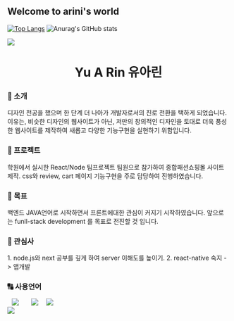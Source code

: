 ## Welcome to arini's world
[![Top Langs](https://github-readme-stats.vercel.app/api/top-langs/?username=yar0103)](https://github.com/anuraghazra/github-readme-stats)
![Anurag's GitHub stats](https://github-readme-stats.vercel.app/api?username=yar0103&show_icons=true)

<!--
**yar0103/yar0103** is a ✨ _special_ ✨ repository because its `README.md` (this file) appears on your GitHub profile.

Here are some ideas to get you started:

- 🔭 I’m currently working on ...
- 🌱 I’m currently learning ...
- 👯 I’m looking to collaborate on ...
- 🤔 I’m looking for help with ...
- 💬 Ask me about ...
- 📫 How to reach me: ...
- 😄 Pronouns: ...
- ⚡ Fun fact: ...
-->
<img src="https://capsule-render.vercel.app/api?type=waving&color=BDBDC8&height=150&section=header" />



<h1 align="center"> Yu A Rin 유아린</h1>
<h3>💬 소개</h3>
디자인 전공을 했으며 한 단계 더 나아가 개발자로서의 진로 전환을 택하게 되었습니다.    
이유는, 비슷한 디자인의 웹사이트가 아닌, 저만의 창의적인 디자인을 토대로 더욱 풍성한 웹사이트를 제작하여 새롭고 다양한 기능구현을 실현하기 위함입니다.

<h3>📰 프로젝트</h3>
학원에서 실시한 React/Node 팀프로젝트 팀원으로 참가하여 종합패션쇼핑몰 사이트 제작.   
css와 review, cart 페이지 기능구현을 주로 담당하여 진행하였습니다.    

<h3>🚩 목표</h3>
백엔드 JAVA언어로 시작하면서 프론트에대한 관심이 커지기 시작하였습니다.   
앞으로는 funll-stack development 를 목표로 전진할 것 입니다.   

<h3>💛 관심사</h3>
1. node.js와 next 공부를 깊게 하여 server 이해도를 높이기.   
2. react-native 숙지 -> 앱개발   

<h3>🔠 사용언어</h3>
<div>
<img src="https://images.velog.io/images/kim-jaemin420/post/088bbdd3-3c5c-4520-b250-4e67da4e368b/%E1%84%85%E1%85%B5%E1%84%8B%E1%85%A2%E1%86%A8%E1%84%90%E1%85%B3.png" style="height : auto; margin-left : 10px; margin-right : 10px;"/></a>&nbsp;
<img src="https://modulabs.co.kr/wp-content/uploads/2023/11/image-1536x864.jpeg" style="height : auto; margin-left : 10px; margin-right : 10px;"/></a>&nbsp;
<img src="https://velog.velcdn.com/images/danny0129/post/0c6e28e6-3109-449d-8263-5eb38404541c/image.jpeg" style="height : auto; margin-left : auto; margin-right : auto;"/></a>&nbsp;
</div>

<img src="https://capsule-render.vercel.app/api?type=waving&color=BDBDC8&height=150&section=footer" />

